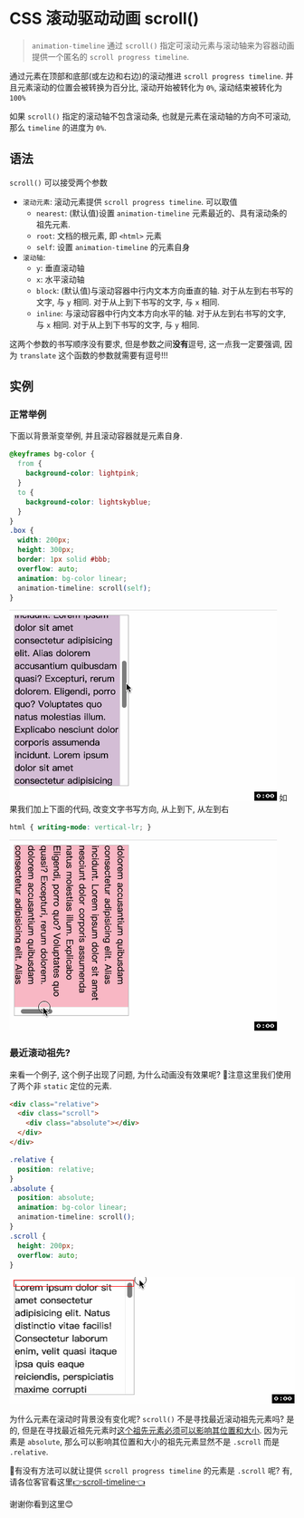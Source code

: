 # CSS 滚动驱动动画 scroll()
> `animation-timeline` 通过 `scroll()` 指定可滚动元素与滚动轴来为容器动画提供一个匿名的 `scroll progress timeline`. 

通过元素在顶部和底部(或左边和右边)的滚动推进 `scroll progress timeline`. 并且元素滚动的位置会被转换为百分比, 滚动开始被转化为 `0%`, 滚动结束被转化为 `100%`

如果 `scroll()` 指定的滚动轴不包含滚动条, 也就是元素在滚动轴的方向不可滚动, 那么 `timeline` 的进度为 `0%`.

## 语法
`scroll()` 可以接受两个参数
- `滚动元素`: 滚动元素提供 `scroll progress timeline`. 可以取值
  - `nearest`: (默认值)设置 `animation-timeline` 元素最近的、具有滚动条的祖先元素.
  - `root`: 文档的根元素, 即 `<html>` 元素
  - `self`: 设置 `animation-timeline` 的元素自身
- `滚动轴`:
  - `y`: 垂直滚动轴
  - `x`: 水平滚动轴
  - `block`: (默认值)与滚动容器中行内文本方向垂直的轴. 对于从左到右书写的文字, 与 `y` 相同. 对于从上到下书写的文字, 与 `x` 相同.
  - `inline`: 与滚动容器中行内文本方向水平的轴. 对于从左到右书写的文字, 与 `x` 相同. 对于从上到下书写的文字, 与 `y` 相同.

这两个参数的书写顺序没有要求, 但是参数之间**没有**逗号, 这一点我一定要强调, 因为 `translate` 这个函数的参数就需要有逗号!!!

## 实例
### 正常举例
下面以背景渐变举例, 并且滚动容器就是元素自身.
```css
@keyframes bg-color {
  from {
    background-color: lightpink;
  }
  to {
    background-color: lightskyblue;
  }
}
.box {
  width: 200px;
  height: 300px;
  border: 1px solid #bbb;
  overflow: auto;
  animation: bg-color linear;
  animation-timeline: scroll(self);
}
```
![](../image/timeline-scroll1.gif)
如果我们加上下面的代码, 改变文字书写方向, 从上到下, 从左到右
```css
html { writing-mode: vertical-lr; }
```
![](../image/timeline-scroll2.gif)

### 最近滚动祖先?
来看一个例子, 这个例子出现了问题, 为什么动画没有效果呢? 📖注意这里我们使用了两个非 `static` 定位的元素.
```html
<div class="relative">
  <div class="scroll">
    <div class="absolute"></div>
  </div>
</div>
```
```css
.relative {
  position: relative;
}
.absolute {
  position: absolute;
  animation: bg-color linear;
  animation-timeline: scroll();
}
.scroll {
  height: 200px;
  overflow: auto;
}
```
![](../image/timeline-scroll3.gif)

为什么元素在滚动时背景没有变化呢? `scroll()` 不是寻找最近滚动祖先元素吗? 是的, 但是在寻找最近祖先元素时[这个祖先元素必须可以影响其位置和大小](https://developer.chrome.com/articles/scroll-driven-animations/#getting-practical-with-scroll-progress-timelines). 因为元素是 `absolute`, 那么可以影响其位置和大小的祖先元素显然不是 `.scroll` 而是 `.relative`. 

🤔️有没有方法可以就让提供 `scroll progress timeline` 的元素是 `.scroll` 呢? 有, 请各位客官看这里[👉scroll-timeline👈](https://developer.mozilla.org/en-US/docs/Web/CSS/scroll-timeline)

谢谢你看到这里😊